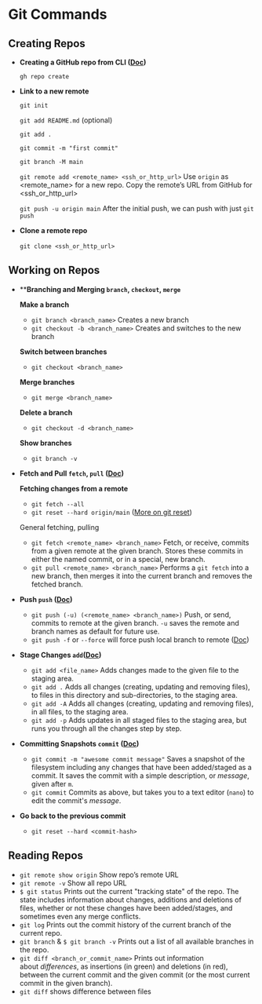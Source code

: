 # Git Commands

## Creating Repos

- **Creating a GitHub repo from CLI ([Doc](https://cli.github.com/manual/gh_repo_create))**
    
    `gh repo create`
    
- **Link to a new remote**
    
    `git init`
    
    `git add README.md` (optional)
    
    `git add .`
    
    `git commit -m "first commit"`
    
    `git branch -M main`
    
    `git remote add <remote_name> <ssh_or_http_url>` Use `origin` as <remote_name> for a new repo. Copy the remote’s URL from GitHub for <ssh_or_http_url>
    
    `git push -u origin main` After the initial push, we can push with just `git push`
    
- **Clone a remote repo**
    
    `git clone <ssh_or_http_url>` 
    

## Working on Repos

- ****Branching and Merging `branch`, `checkout`, `merge`**
    
    **Make a branch**
    
    - `git branch <branch_name>` Creates a new branch
    - `git checkout -b <branch_name>` Creates and switches to the new branch
    
    **Switch between branches**
    
    - `git checkout <branch_name>`
    
    **Merge branches**
    
    - `git merge <branch_name>`
    
    **Delete a branch**
    
    - `git checkout -d <branch_name>`
    
    **Show branches**
    
    - `git branch -v`
- **Fetch and Pull `fetch`, `pull` ([Doc](https://github.com/git-guides/git-pull))**
    
    **Fetching changes from a remote** 
    
    - `git fetch --all`
    - `git reset --hard origin/main` ([More on git reset](https://github.com/git-guides/git-pull#undo-a-git-pull))
    
    General fetching, pulling
    
    - `git fetch <remote_name> <branch_name>` Fetch, or receive, commits from a given remote at the given branch. Stores these commits in either the named commit, or in a special, new branch.
    - `git pull <remote_name> <branch_name>` Performs a `git fetch` into a new branch, then merges it into the current branch and removes the fetched branch.
- **Push `push` ([Doc](https://github.com/git-guides/git-push))**
    - `git push (-u) (<remote_name> <branch_name>)` Push, or send, commits to remote at the given branch. `-u` saves the remote and branch names as default for future use.
    - `git push -f` or `--force` will force push local branch to remote ([Doc](https://www.freecodecamp.org/news/git-push-to-remote-branch-how-to-push-a-local-branch-to-origin/))
- **Stage Changes `add`([Doc](https://github.com/git-guides/git-add))**
    - `git add <file_name>` Adds changes made to the given file to the staging area.
    - `git add .` Adds all changes (creating, updating and removing files), to files in this directory and sub-directories, to the staging area.
    - `git add -A` Adds all changes (creating, updating and removing files), in all files, to the staging area.
    - `git add -p` Adds updates in all staged files to the staging area, but runs you through all the changes step by step.
- **Committing Snapshots `commit` ([Doc](https://www.notion.so/Git-Commands-29ecead64aee4a3da088c9e6b3168354))**
    - `git commit -m "awesome commit message"` Saves a snapshot of the filesystem including any changes that have been added/staged as a commit. It saves the commit with a simple description, or *message*, given after `m`.
    - `git commit` Commits as above, but takes you to a text editor (`nano`) to edit the commit's *message*.
- **Go back to the previous commit**
    - `git reset --hard <commit-hash>`

## Reading Repos

- `git remote show origin` Show repo’s remote URL
- `git remote -v` Show all repo URL
- `$ git status` Prints out the current "tracking state" of the repo. The state includes information about changes, additions and deletions of files, whether or not these changes have been added/stages, and sometimes even any merge conflicts.
- `git log` Prints out the commit history of the current branch of the current repo.
- `git branch` & `$ git branch -v` Prints out a list of all available branches in the repo.
- `git diff <branch_or_commit_name>` Prints out information about *differences*, as insertions (in green) and deletions (in red), between the current commit and the given commit (or the most current commit in the given branch).
- `git diff` shows difference between files
